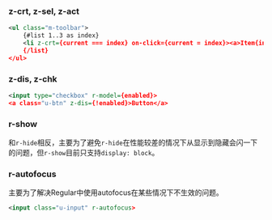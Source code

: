 ### z-crt, z-sel, z-act

<div class="m-example"></div>

```xml
<ul class="m-toolbar">
    {#list 1..3 as index}
    <li z-crt={current === index} on-click={current = index}><a>Item{index}</a></li>
    {/list}
</ul>
```

### z-dis, z-chk

<div class="m-example"></div>

```xml
<input type="checkbox" r-model={enabled}>
<a class="u-btn" z-dis={!enabled}>Button</a>
```

### r-show

和`r-hide`相反，主要为了避免`r-hide`在性能较差的情况下从显示到隐藏会闪一下的问题，但`r-show`目前只支持`display: block`。

### r-autofocus

主要为了解决Regular中使用autofocus在某些情况下不生效的问题。

<div class="m-example"></div>

```xml
<input class="u-input" r-autofocus>
```
